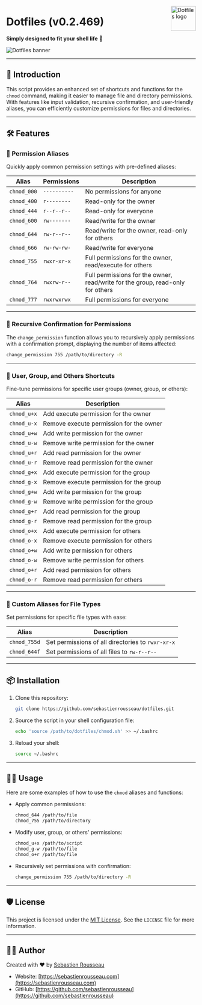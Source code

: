 <!-- markdownlint-disable MD033 MD041 MD043 -->
<img
  src="https://kura.pro/dotfiles/v2/images/logos/dotfiles.svg"
  alt="Dotfiles logo"
  width="66"
  align="right"
/>
<!-- markdownlint-enable MD033 MD041 -->

# Dotfiles (v0.2.469)

**Simply designed to fit your shell life 🐚**

![Dotfiles banner][banner]

---

## 🚀 Introduction

This script provides an enhanced set of shortcuts and functions for the `chmod` command, making it easier to manage file and directory permissions. With features like input validation, recursive confirmation, and user-friendly aliases, you can efficiently customize permissions for files and directories.

---

## 🛠️ Features

### 🌟 Permission Aliases

Quickly apply common permission settings with pre-defined aliases:

| Alias        | Permissions      | Description                                                                 |
|--------------|------------------|-----------------------------------------------------------------------------|
| `chmod_000`  | `----------`     | No permissions for anyone                                                  |
| `chmod_400`  | `r--------`      | Read-only for the owner                                                    |
| `chmod_444`  | `r--r--r--`      | Read-only for everyone                                                     |
| `chmod_600`  | `rw-------`      | Read/write for the owner                                                   |
| `chmod_644`  | `rw-r--r--`      | Read/write for the owner, read-only for others                             |
| `chmod_666`  | `rw-rw-rw-`      | Read/write for everyone                                                    |
| `chmod_755`  | `rwxr-xr-x`      | Full permissions for the owner, read/execute for others                    |
| `chmod_764`  | `rwxrw-r--`      | Full permissions for the owner, read/write for the group, read-only for others |
| `chmod_777`  | `rwxrwxrwx`      | Full permissions for everyone                                              |

---

### 🔧 Recursive Confirmation for Permissions

The `change_permission` function allows you to recursively apply permissions with a confirmation prompt, displaying the number of items affected:

```bash
change_permission 755 /path/to/directory -R
```

---

### 📂 User, Group, and Others Shortcuts

Fine-tune permissions for specific user groups (owner, group, or others):

| Alias         | Description                                |
|---------------|--------------------------------------------|
| `chmod_u+x`   | Add execute permission for the owner       |
| `chmod_u-x`   | Remove execute permission for the owner    |
| `chmod_u+w`   | Add write permission for the owner         |
| `chmod_u-w`   | Remove write permission for the owner      |
| `chmod_u+r`   | Add read permission for the owner          |
| `chmod_u-r`   | Remove read permission for the owner       |
| `chmod_g+x`   | Add execute permission for the group       |
| `chmod_g-x`   | Remove execute permission for the group    |
| `chmod_g+w`   | Add write permission for the group         |
| `chmod_g-w`   | Remove write permission for the group      |
| `chmod_g+r`   | Add read permission for the group          |
| `chmod_g-r`   | Remove read permission for the group       |
| `chmod_o+x`   | Add execute permission for others          |
| `chmod_o-x`   | Remove execute permission for others       |
| `chmod_o+w`   | Add write permission for others            |
| `chmod_o-w`   | Remove write permission for others         |
| `chmod_o+r`   | Add read permission for others             |
| `chmod_o-r`   | Remove read permission for others          |

---

### 📄 Custom Aliases for File Types

Set permissions for specific file types with ease:

| Alias        | Description                                    |
|--------------|------------------------------------------------|
| `chmod_755d` | Set permissions of all directories to `rwxr-xr-x` |
| `chmod_644f` | Set permissions of all files to `rw-r--r--`      |

---

## 📦 Installation

1. Clone this repository:

   ```bash
   git clone https://github.com/sebastienrousseau/dotfiles.git
   ```

2. Source the script in your shell configuration file:

   ```bash
   echo 'source /path/to/dotfiles/chmod.sh' >> ~/.bashrc
   ```

3. Reload your shell:

   ```bash
   source ~/.bashrc
   ```

---

## 🧑‍💻 Usage

Here are some examples of how to use the `chmod` aliases and functions:

- Apply common permissions:

  ```bash
  chmod_644 /path/to/file
  chmod_755 /path/to/directory
  ```

- Modify user, group, or others' permissions:

  ```bash
  chmod_u+x /path/to/script
  chmod_g-w /path/to/file
  chmod_o+r /path/to/file
  ```

- Recursively set permissions with confirmation:

  ```bash
  change_permission 755 /path/to/directory -R
  ```

---

## 🛡️ License

This project is licensed under the [MIT License](https://opensource.org/licenses/MIT). See the `LICENSE` file for more information.

---

## 👨‍💻 Author

Created with ♥ by [Sebastien Rousseau](https://sebastienrousseau.com)

- Website: [https://sebastienrousseau.com](https://sebastienrousseau.com)
- GitHub: [https://github.com/sebastienrousseau](https://github.com/sebastienrousseau)

[banner]: https://kura.pro/dotfiles/v2/images/titles/title-dotfiles.svg
